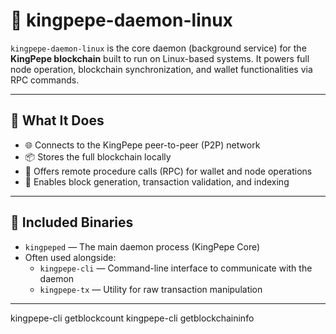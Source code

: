 # 🐧 kingpepe-daemon-linux

`kingpepe-daemon-linux` is the core daemon (background service) for the **KingPepe blockchain** built to run on Linux-based systems. It powers full node operation, blockchain synchronization, and wallet functionalities via RPC commands.

---

## 🧩 What It Does

- 🌐 Connects to the KingPepe peer-to-peer (P2P) network
- 📦 Stores the full blockchain locally
- 🔧 Offers remote procedure calls (RPC) for wallet and node operations
- 🧠 Enables block generation, transaction validation, and indexing

---

## 📂 Included Binaries

- `kingpeped` — The main daemon process (KingPepe Core)
- Often used alongside:
  - `kingpepe-cli` — Command-line interface to communicate with the daemon
  - `kingpepe-tx` — Utility for raw transaction manipulation

---
kingpepe-cli getblockcount
kingpepe-cli getblockchaininfo


